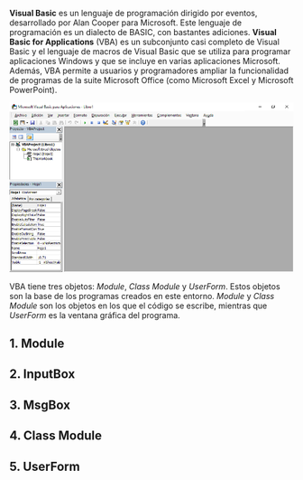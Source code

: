 **Visual Basic** es un lenguaje de programación dirigido por eventos, desarrollado por Alan Cooper para Microsoft. Este lenguaje de programación es un dialecto de BASIC, con bastantes adiciones. **Visual Basic for Applications** (VBA) es un subconjunto casi completo de Visual Basic y el lenguaje de macros de Visual Basic que se utiliza para programar aplicaciones Windows y que se incluye en varias aplicaciones Microsoft. Además, VBA permite a usuarios y programadores ampliar la funcionalidad de programas de la suite Microsoft Office (como Microsoft Excel y Microsoft PowerPoint).

![Figura 0-1](images/0-1.png?raw=true)

VBA tiene tres objetos: _Module_, _Class Module_ y _UserForm_. Estos objetos son la base de los programas creados en este entorno. _Module_ y _Class Module_ son los objetos en los que el código se escribe, mientras que _UserForm_ es la ventana gráfica del programa.

## 1. Module


## 2. InputBox


## 3. MsgBox


## 4. Class Module


## 5. UserForm

